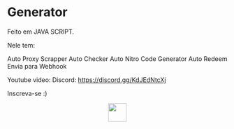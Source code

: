 # Generator

Feito em JAVA SCRIPT.

Nele tem:

Auto Proxy Scrapper
Auto Checker
Auto Nitro Code Generator
Auto Redeem
Envia para Webhook

Youtube video:
Discord: https://discord.gg/KdJEdNtcXj

Inscreva-se :)

<p align="center">
  <img src="https://media.discordapp.net/attachments/822659677790928917/1061396092933124106/img.PNG?width=925&height=480" height='42px'/>
  </p>
